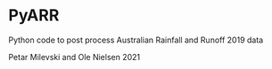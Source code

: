 # PyARR
Python code to post process Australian Rainfall and Runoff 2019 data 

Petar Milevski and Ole Nielsen 2021

